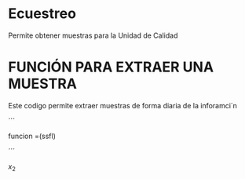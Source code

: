 # Ecuestreo
Permite obtener muestras para la Unidad de Calidad

# FUNCIÓN PARA EXTRAER UNA MUESTRA

Este codigo permite extraer muestras de forma diaria de la inforamci´n

´´´

funcion =(ssfl) 

´´´

$x_2$
